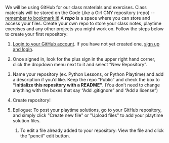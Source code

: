 We will be using GitHub for our class materials and exercises. Class materials will be stored on the Code Like a Girl CNY repository (repo) -- [remember to bookmark it!](https://github.com/codelikeagirlcny/python-lessons-cny) A ***repo*** is a space where you can store and access your files. Create your own repo to store your class notes, playtime exercises and any other projects you might work on. Follow the steps below to create your first repository:

1. [Login to your GitHub account](https://github.com/login?return_to=%2Fcodelikeagirlcny%2Fpython-lessons-cny). If you have not yet created one, [sign up and login](https://github.com/join).
2. Once signed in, look for the plus sign in the upper right hand corner, click the dropdown menu next to it and select “New Repository”.
3. Name your repository (ex. Python Lessons, or Python Playtime) and add a description if you’d like. Keep the repo “Public” and check the box to <b>“Initialize this repository with a README”</b>. (You don’t need to change anything with the boxes that say “Add .gitignore” and “Add a license”) 
4. Create repository! 

5. Epilogue: To post your playtime solutions, go to your GitHub repository, and simply click "Create new file" or "Upload files" to add your playtime solution files.
   1. To edit a file already added to your repository: View the file and click the "pencil" edit button.
